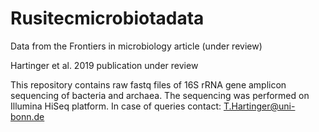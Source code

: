 # Rusitecmicrobiotadata
 Data from the Frontiers in microbiology article (under review)

Hartinger et al. 2019 publication under review

This repository contains raw fastq files of 16S rRNA gene amplicon sequencing of bacteria and archaea. The sequencing was performed on Illumina HiSeq platform.
In case of queries contact: T.Hartinger@uni-bonn.de
